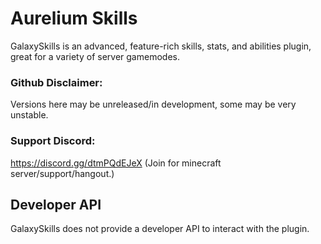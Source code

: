 # Aurelium Skills

GalaxySkills is an advanced, feature-rich skills, stats, and abilities plugin, great for a variety of server gamemodes.

### Github Disclaimer:
Versions here may be unreleased/in development, some may be very unstable.

### Support Discord:

https://discord.gg/dtmPQdEJeX (Join for minecraft server/support/hangout.)

## Developer API

GalaxySkills does not provide a developer API to interact with the plugin.
